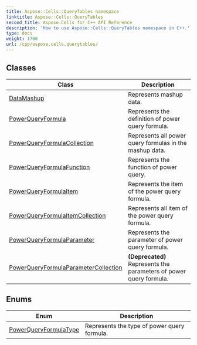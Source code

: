 ```yaml
---
title: Aspose::Cells::QueryTables namespace
linktitle: Aspose::Cells::QueryTables
second_title: Aspose.Cells for C++ API Reference
description: 'How to use Aspose::Cells::QueryTables namespace in C++.'
type: docs
weight: 1700
url: /cpp/aspose.cells.querytables/
---
```




## Classes

| Class | Description |
| --- | --- |
| [DataMashup](./datamashup/) | Represents mashup data. |
| [PowerQueryFormula](./powerqueryformula/) | Represents the definition of power query formula. |
| [PowerQueryFormulaCollection](./powerqueryformulacollection/) | Represents all power query formulas in the mashup data. |
| [PowerQueryFormulaFunction](./powerqueryformulafunction/) | Represents the function of power query. |
| [PowerQueryFormulaItem](./powerqueryformulaitem/) | Represents the item of the power query formula. |
| [PowerQueryFormulaItemCollection](./powerqueryformulaitemcollection/) | Represents all item of the power query formula. |
| [PowerQueryFormulaParameter](./powerqueryformulaparameter/) | Represents the parameter of power query formula. |
| [PowerQueryFormulaParameterCollection](./powerqueryformulaparametercollection/) |  **(Deprecated)** Represents the parameters of power query formula. |
## Enums

| Enum | Description |
| --- | --- |
| [PowerQueryFormulaType](./powerqueryformulatype/) | Represents the type of power query formula. |
